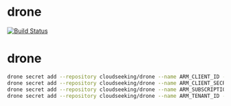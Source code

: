 # drone

[![Build Status](https://drone.cloudseek.com.br/api/badges/cloudseeking/drone/status.svg?ref=refs/heads/main)](https://drone.cloudseek.com.br/cloudseeking/drone)


# drone
```bash 
drone secret add --repository cloudseeking/drone --name ARM_CLIENT_ID --data seu_client_id
drone secret add --repository cloudseeking/drone --name ARM_CLIENT_SECRET --data seu_client_secret
drone secret add --repository cloudseeking/drone --name ARM_SUBSCRIPTION_ID --data seu_subscription_id
drone secret add --repository cloudseeking/drone --name ARM_TENANT_ID --data seu_tenant_id
```